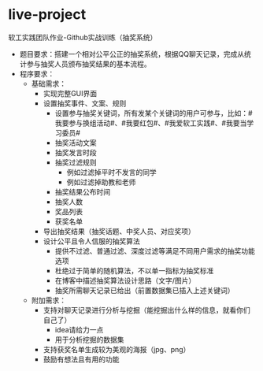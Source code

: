 # live-project
软工实践团队作业-Github实战训练（抽奖系统）
- 题目要求：搭建一个相对公平公正的抽奖系统，根据QQ聊天记录，完成从统计参与抽奖人员颁布抽奖结果的基本流程。
- 程序要求：
   - 基础需求：
      - 实现完整GUI界面
      - 设置抽奖事件、文案、规则
         - 设置参与抽奖关键词，所有发某个关键词的用户可参与，比如：#我要参与换组活动#、#我要红包#、#我爱软工实践#、#我要当学习委员#
         - 抽奖活动文案
         - 抽奖发言时段
         - 抽奖过滤规则
            - 例如过滤掉平时不发言的同学
            - 例如过滤掉助教和老师
         - 抽奖结果公布时间
         - 抽奖人数
         - 奖品列表
         - 获奖名单
      - 导出抽奖结果（抽奖话题、中奖人员、对应奖项）
      - 设计公平且令人信服的抽奖算法
         - 提供不过滤、普通过滤、深度过滤等满足不同用户需求的抽奖功能选项
         - 杜绝过于简单的随机算法，不以单一指标为抽奖标准
         - 在博客中描述抽奖算法设计思路（文字/图片）
         - 抽奖所需聊天记录已给出（前置数据集已插入上述关键词）
   - 附加需求：
      - 支持对聊天记录进行分析与挖掘（能挖掘出什么样的信息，就看你们自己了）
         - idea请给力一点
         - 用于分析挖掘的数据集
      - 支持获奖名单生成较为美观的海报（jpg、png）
      - 鼓励有想法且有用的功能
